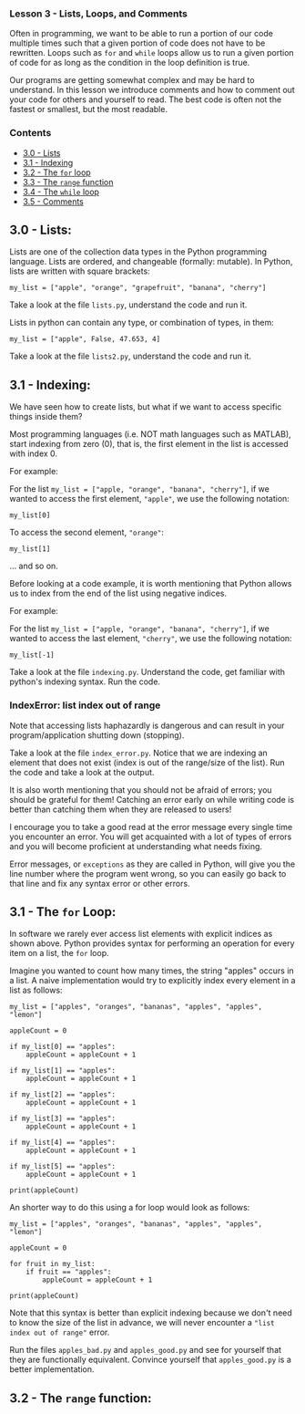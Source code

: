 ### Lesson 3 - Lists, Loops, and Comments

Often in programming, we want to be able to run a portion of our code multiple times such that a given portion of code does not have to be rewritten. Loops such as `for` and `while` loops allow us to run a given portion of code for as long as the condition in the loop definition is true.

Our programs are getting somewhat complex and may be hard to understand. In this lesson we introduce comments and how to comment out your code for others and yourself to read. The best code is often not the fastest or smallest, but the most readable.

### Contents

* [3.0 - Lists](#30---lists)
* [3.1 - Indexing](#31---indexing)
* [3.2 - The `for` loop](#32---the-for-loop)
* [3.3 - The `range` function](#33---the-range-function)
* [3.4 - The `while` loop](#34---the-while-loop)
* [3.5 - Comments](#35---comments)

## 3.0 - Lists:

Lists are one of the collection data types in the Python programming language. Lists are ordered, and changeable (formally: mutable). In Python, lists are written with square brackets:

```
my_list = ["apple", "orange", "grapefruit", "banana", "cherry"]
```

Take a look at the file `lists.py`, understand the code and run it.

Lists in python can contain any type, or combination of types, in them:

```
my_list = ["apple", False, 47.653, 4]
```

Take a look at the file `lists2.py`, understand the code and run it.

## 3.1 - Indexing:

We have seen how to create lists, but what if we want to access specific things inside them?

Most programming languages (i.e. NOT math languages such as MATLAB), start indexing from zero (0), that is, the first element in the list is accessed with index 0.

For example:

For the list `my_list = ["apple, "orange", "banana", "cherry"]`, if we wanted to access the first element, `"apple"`, we use the following notation:

```
my_list[0]
```

To access the second element, `"orange"`:

```
my_list[1]
```

... and so on.

Before looking at a code example, it is worth mentioning that Python allows us to index from the end of the list using negative indices. 

For example:

For the list `my_list = ["apple, "orange", "banana", "cherry"]`, if we wanted to access the last element, `"cherry"`, we use the following notation:

```
my_list[-1]
```

Take a look at the file `indexing.py`. Understand the code, get familiar with python's indexing syntax. Run the code.

### **IndexError: list index out of range**

Note that accessing lists haphazardly is dangerous and can result in your program/application shutting down (stopping).

Take a look at the file `index_error.py`. Notice that we are indexing an element that does not exist (index is out of the range/size of the list). Run the code and take a look at the output.

It is also worth mentioning that you should not be afraid of errors; you should be grateful for them! Catching an error early on while writing code is better than catching them when they are released to users!

I encourage you to take a good read at the error message every single time you encounter an error. You will get acquainted with a lot of types of errors and you will become proficient at understanding what needs fixing.

Error messages, or `exceptions` as they are called in Python, will give you the line number where the program went wrong, so you can easily go back to that line and fix any syntax error or other errors.

## 3.1 - The `for` Loop:

In software we rarely ever access list elements with explicit indices as shown above. Python provides syntax for performing an operation for every item on a list, the `for` loop.

Imagine you wanted to count how many times, the string "apples" occurs in a list. A naive implementation would try to explicitly index every element in a list as follows:

```
my_list = ["apples", "oranges", "bananas", "apples", "apples", "lemon"]

appleCount = 0

if my_list[0] == "apples":
    appleCount = appleCount + 1

if my_list[1] == "apples":
    appleCount = appleCount + 1

if my_list[2] == "apples":
    appleCount = appleCount + 1

if my_list[3] == "apples":
    appleCount = appleCount + 1

if my_list[4] == "apples":
    appleCount = appleCount + 1

if my_list[5] == "apples":
    appleCount = appleCount + 1

print(appleCount)
```

An shorter way to do this using a for loop would look as follows:

```
my_list = ["apples", "oranges", "bananas", "apples", "apples", "lemon"]

appleCount = 0

for fruit in my_list:
    if fruit == "apples":
        appleCount = appleCount + 1

print(appleCount)
``` 

Note that this syntax is better than explicit indexing because we don't need to know the size of the list in advance, we will never encounter a `"list index out of range"` error.

Run the files `apples_bad.py` and `apples_good.py` and see for yourself that they are functionally equivalent. Convince yourself that `apples_good.py` is a better implementation.

## 3.2 - The `range` function:


